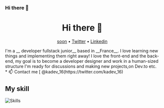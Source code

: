 ### Hi there 👋


<h1 align="center">Hi there 👋</h1>
<p align="center">
  <a href="https://www.fr/">soon</a> •
  <a href="https://twitter.com/ka_dev16">Twitter</a> •
  <a href="https://www.linkedin.com/in/karim-a-a23816176">Linkedin</a>
</p>
I'm a __ developer fullstack junior__  based in __France__. I love learning new things and implementing them right away! I love the front-end and the back-end, my goal is to become a developer designer and work in a human-sized structure I'm ready for discussions and making new projects,on Dev.to etc.
* 📫 Contact me [ @kadev_16(https://twitter.com/kadev_16)

## My skill


  <img align="center" alt="Skills" src="(https://github.com/kadev-oclock/kadev-oclock/master/img/skills.png" />
</p>
